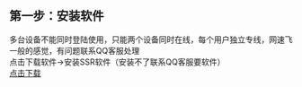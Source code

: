 
## 第一步：安装软件  

多台设备不能同时登陆使用，只能两个设备同时在线，每个用户独立专线，网速飞一般的感觉，有问题联系QQ客服处理  
点击下载软件→安装SSR软件（安装不了联系QQ客服要软件）  
[点击下载](https://www.google.com.hk/)


